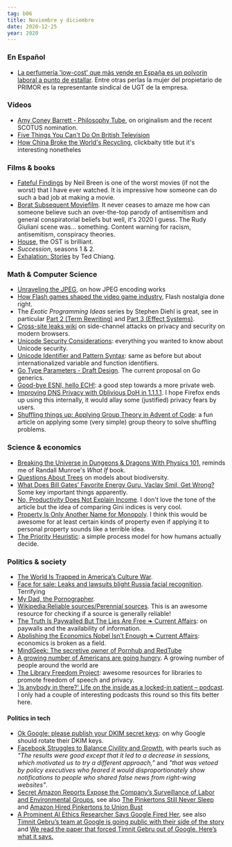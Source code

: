 ```yaml
---
tag: b06
title: Noviembre y diciembre
date: 2020-12-25
year: 2020
---
```


### En Español

- [La perfumería 'low-cost' que más vende en España es un polvorín laboral a punto de estallar](https://www.eldiario.es/economia/perfumeria-low-cost-vende-espana-polvorin-laboral-punto-estallar_1_6464654.html). Entre otras perlas la mujer del propietario de PRIMOR es la representante sindical de UGT de la empresa.

### Vídeos

- [Amy Coney Barrett - Philosophy Tube](https://www.youtube.com/watch?v=BNhj_s8flUk), on originalism and the recent SCOTUS nomination.
- [Five Things You Can't Do On British Television](https://www.youtube.com/watch?v=m__OZ3ZsO4Y)
- [How China Broke the World's Recycling](https://www.youtube.com/watch?v=KXRtNwUju5g), clickbaity title but it's interesting nonetheles

### Films & books

- [Fateful Findings](https://en.wikipedia.org/wiki/Fateful_Findings) by Neil Breen is one of the worst movies (if not the worst) that I have ever watched. It is impressive how someone can do such a bad job at making a movie.
- [Borat Subsequent Moviefilm](https://letterboxd.com/film/borat-subsequent-moviefilm/). It never ceases to amaze me how can someone believe such an over-the-top parody of antisemitism and general conspiratorial beliefs but well, it's 2020 I guess. The Rudy Giuliani scene was… something. Content warning for racism, antisemitism, conspiracy theories.
- [House](https://letterboxd.com/film/house/), the OST is brilliant.
- *Succession*, seasons 1 & 2.
- [Exhalation: Stories](https://www.goodreads.com/book/show/41160292) by Ted Chiang. 


### Math & Computer Science

- [Unraveling the JPEG](https://parametric.press/issue-01/unraveling-the-jpeg/), on how JPEG encoding works
- [How Flash games shaped the video game industry](https://flashgamehistory.com), Flash nostalgia done right.
- The *Exotic Programming Ideas* series by Stephen Diehl is great, see in particular [Part 2 (Term Rewriting)](https://www.stephendiehl.com/posts/exotic02.html) and [Part 3 (Effect Systems)](https://www.stephendiehl.com/posts/exotic03.html).
- [Cross-site leaks wiki](https://xsleaks.dev/) on side-channel attacks on privacy and security on modern browsers.
- [Unicode Security Considerations](https://unicode.org/reports/tr36): everything you wanted to know about Unicode security.
- [Unicode Identifier and Pattern Syntax](http://unicode.org/reports/tr31/): same as before but about internationalized variable and function identifiers.
- [Go Type Parameters - Draft Design](https://go.googlesource.com/proposal/+/refs/heads/master/design/go2draft-type-parameters.md). The current proposal on Go generics.
- [Good-bye ESNI, hello ECH!](https://blog.cloudflare.com/encrypted-client-hello/): a good step towards a more private web.
- [Improving DNS Privacy with Oblivious DoH in 1.1.1.1](https://blog.cloudflare.com/oblivious-dns/). I hope Firefox ends up using this internally, it would allay some (justified) privacy fears by users.
- [Shuffling things up: Applying Group Theory in Advent of Code](https://blog.jle.im/entry/shuffling-things-up.html): a fun article on applying some (very simple) group theory to solve shuffling problems.

### Science & economics

- [Breaking the Universe in Dungeons & Dragons With Physics 101](https://senderosbifurcados.com/posts/bag-of-holding/), reminds me of Randall Munroe's *What If* book.
- [Questions About Trees](http://bit-player.org/2020/questions-about-trees) on models about biodiversity.
- [What Does Bill Gates’ Favorite Energy Guru, Vaclav Smil, Get Wrong?](https://cleantechnica.com/2020/11/13/what-does-bill-gates-favorite-energy-guru-vaclav-smil-get-wrong/) Some key important things apparently.
- [No, Productivity Does Not Explain Income](https://economicsfromthetopdown.com/2019/07/08/no-productivity-does-not-explain-income/). I don't love the tone of the article but the idea of comparing Gini indices is very cool.
- [Property Is Only Another Name for Monopoly](https://academic.oup.com/jla/article/9/1/51/3572441). I think this would be awesome for at least certain kinds of property even if applying it to personal property sounds like a terrible idea.
- [The Priority Heuristic](https://www.ncbi.nlm.nih.gov/pmc/articles/PMC2891015/): a simple process model for how humans actually decide.

### Politics & society

- [The World Is Trapped in America’s Culture War](https://www.theatlantic.com/international/archive/2020/10/internet-world-trapped-americas-culture-war/616799/).
- [Face for sale: Leaks and lawsuits blight Russia facial recognition](https://news.trust.org/item/20201109090922-3k4a5/). Terrifying
- [My Dad, the Pornographer](https://www.nytimes.com/2015/02/08/magazine/my-dad-the-pornographer.html).
- [Wikipedia:Reliable sources/Perennial sources](https://en.wikipedia.org/wiki/Wikipedia:Reliable_sources/Perennial_sources). This is an awesome resource for checking if a source is generally reliable!
- [The Truth Is Paywalled But The Lies Are Free ❧ Current Affairs](https://www.currentaffairs.org/2020/08/the-truth-is-paywalled-but-the-lies-are-free): on paywalls and the availability of information.
- [Abolishing the Economics Nobel Isn’t Enough ❧ Current Affairs](https://www.currentaffairs.org/2020/11/abolishing-the-economics-nobel-isnt-enough): economics is broken as a field.
- [MindGeek: The secretive owner of Pornhub and RedTube](https://arstechnica.com/tech-policy/2020/12/mindgeek-the-secretive-owner-of-pornhub-and-redtube/)
- [A growing number of Americans are going hungry](https://www.washingtonpost.com/graphics/2020/business/hunger-coronavirus-economy/). A growing number of people around the world are 
- [The Library Freedom Project](https://libraryfreedom.org/): awesome resources for libraries to promote freedom of speech and privacy.
- ['Is anybody in there?' Life on the inside as a locked-in patient – podcast](https://www.theguardian.com/news/audio/2020/dec/14/is-anybody-in-there-life-on-the-inside-as-a-locked-in-patient-podcast). I only had a couple of interesting podcasts this round so this fits better here.

#### Politics in tech

- [Ok Google: please publish your DKIM secret keys](https://blog.cryptographyengineering.com/2020/11/16/ok-google-please-publish-your-dkim-secret-keys/): on why Google should rotate their DKIM keys.
- [Facebook Struggles to Balance Civility and Growth](https://www.nytimes.com/2020/11/24/technology/facebook-election-misinformation.html), with pearls such as *“The results were good except that it led to a decrease in sessions, which motivated us to try a different approach,”* and *"that was vetoed by policy executives who feared it would disproportionately show notifications to people who shared false news from right-wing websites"*.
- [Secret Amazon Reports Expose the Company’s Surveillance of Labor and Environmental Groups](https://www.vice.com/en/article/5dp3yn/amazon-leaked-reports-expose-spying-warehouse-workers-labor-union-environmental-groups-social-movements), see also [The Pinkertons Still Never Sleep](https://newrepublic.com/article/147619/pinkertons-still-never-sleep) and [Amazon Hired Pinkertons to Union Bust](https://poddtoppen.se/podcast/1441708044/cyber/amazon-hired-pinkertons-to-union-bust)
- [A Prominent AI Ethics Researcher Says Google Fired Her](https://www.wired.com/story/prominent-ai-ethics-researcher-says-google-fired-her/), see also [Timnit Gebru’s team at Google is going public with their side of the story](https://www.theverge.com/2020/12/7/22158501/timnit-gebru-team-google-public-statement-fired) and [We read the paper that forced Timnit Gebru out of Google. Here’s what it says.](https://www.technologyreview.com/2020/12/04/1013294/google-ai-ethics-research-paper-forced-out-timnit-gebru/)

